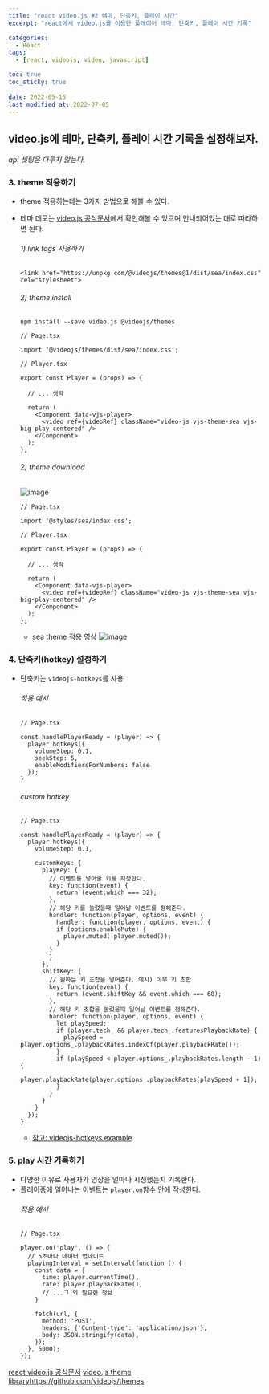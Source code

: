 ```yaml
---
title: "react video.js #2 테마, 단축키, 플레이 시간"
excerpt: "react에서 video.js를 이용한 플레이어 테마, 단축키, 플레이 시간 기록"

categories:
  - React
tags:
  - [react, videojs, video, javascript]

toc: true
toc_sticky: true
 
date: 2022-05-15
last_modified_at: 2022-07-05
---
```


## video.js에 테마, 단축키, 플레이 시간 기록을 설정해보자.

*api 셋팅은 다루지 않는다.*

### 3. theme 적용하기
  - theme 적용하는데는 3가지 방법으로 해볼 수 있다.
  - 테마 데모는 [video.js 공식문서](https://videojs.com)에서 확인해볼 수 있으며 안내되어있는 대로 따라하면 된다.
    ###### 1) link tags 사용하기
      ```tsx
      <link href="https://unpkg.com/@videojs/themes@1/dist/sea/index.css" rel="stylesheet">
      ```
    ###### 2) theme install
      ```tsx
      npm install --save video.js @videojs/themes
      ``` 

      ```tsx
      // Page.tsx

      import '@videojs/themes/dist/sea/index.css';
      ```
      ```tsx
      // Player.tsx
      
      export const Player = (props) => {

        // ... 생략

        return (
          <Component data-vjs-player>
            <video ref={videoRef} className="video-js vjs-theme-sea vjs-big-play-centered" />
          </Component>
        );
      };
      ```
    ###### 2) theme download
    ![image](https://user-images.githubusercontent.com/65106740/178009895-177b477b-3b7a-4346-b0b3-3e804352d3b7.png)
    ```tsx
    // Page.tsx

    import '@styles/sea/index.css';
    ```
    ```tsx
    // Player.tsx
    
    export const Player = (props) => {

      // ... 생략

      return (
        <Component data-vjs-player>
          <video ref={videoRef} className="video-js vjs-theme-sea vjs-big-play-centered" />
        </Component>
      );
    };
    ```
    - sea theme 적용 영상
      ![image](https://user-images.githubusercontent.com/65106740/178016183-cb7d987b-d077-43bc-9ee4-10b1cf31aa55.gif)

### 4. 단축키(hotkey) 설정하기
  - 단축키는 `videojs-hotkeys`를 사용
    ###### 적용 예시
    ```tsx
    // Page.tsx
    
    const handlePlayerReady = (player) => {
      player.hotkeys({
        volumeStep: 0.1,
        seekStep: 5,
        enableModifiersForNumbers: false
      });
    }
    ```

    ###### custom hotkey
    ```tsx
    // Page.tsx
    
    const handlePlayerReady = (player) => {
      player.hotkeys({
        volumeStep: 0.1,
        
        customKeys: {
          playKey: {
            // 이벤트를 넣어줄 키를 지정한다.
            key: function(event) {
              return (event.which === 32);
            },
            // 해당 키를 눌렀을때 일어날 이벤트를 정해준다.
            handler: function(player, options, event) {
              handler: function(player, options, event) {
              if (options.enableMute) {
                player.muted(!player.muted());
              }
            }
            }
          },
          shiftKey: { 
            // 원하는 키 조합을 넣어준다. 예시) 아무 키 조합
            key: function(event) { 
              return (event.shiftKey && event.which === 68);
            },
            // 해당 키 조합을 눌렀을때 일어날 이벤트를 정해준다.
            handler: function(player, options, event) { 
              let playSpeed;
              if (player.tech_ && player.tech_.featuresPlaybackRate) {
                playSpeed = player.options_.playbackRates.indexOf(player.playbackRate());
              }
              if (playSpeed < player.options_.playbackRates.length - 1) {
                player.playbackRate(player.options_.playbackRates[playSpeed + 1]);
              }
            }
          }
        }
      });
    }
    ```
    * [참고: videojs-hotkeys example](https://github.com/ctd1500/videojs-hotkeys/blob/master/example.html)

### 5. play 시간 기록하기
  - 다양한 이유로 사용자가 영상을 얼마나 시청했는지 기록한다.
  - 플레이중에 일어나는 이벤트는 `player.on`함수 안에 작성한다.
    ###### 적용 예시
    ```tsx
    // Page.tsx

    player.on("play", () => {
      // 5초마다 데이터 업데이트
      playingInterval = setInterval(function () {
        const data = {
          time: player.currentTime(),
          rate: player.playbackRate(),
          // ...그 외 필요한 정보
        }

        fetch(url, {
          method: 'POST',
          headers: {'Content-type': 'application/json'},
          body: JSON.stringify(data),
        });
      }, 5000);
    });
    ```


[react video.js 공식문서](https://videojs.com/guides/react/)
[video.js theme libraryhttps://github.com/videojs/themes](https://github.com/videojs/themes)